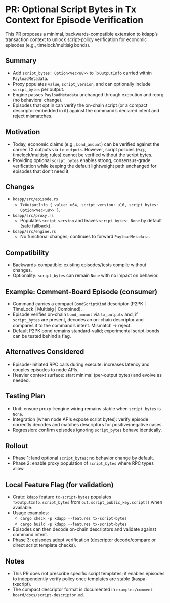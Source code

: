 # PR: Optional Script Bytes in Tx Context for Episode Verification

This PR proposes a minimal, backwards-compatible extension to kdapp’s transaction context to
unlock script-policy verification for economic episodes (e.g., timelock/multisig bonds).

## Summary
- Add `script_bytes: Option<Vec<u8>>` to `TxOutputInfo` carried within `PayloadMetadata`.
- Proxy populates `value`, `script_version`, and can optionally include `script_bytes` per output.
- Engine passes `PayloadMetadata` unchanged through execution and reorg (no behavioral change).
- Episodes that opt in can verify the on-chain script (or a compact descriptor embedded in it)
  against the command’s declared intent and reject mismatches.

## Motivation
- Today, economic claims (e.g., `bond_amount`) can be verified against the carrier TX outputs via
  `tx_outputs`. However, script policies (e.g., timelock/multisig rules) cannot be verified
  without the script bytes.
- Providing optional `script_bytes` enables strong, consensus-grade verification while keeping the
  default lightweight path unchanged for episodes that don’t need it.

## Changes
- `kdapp/src/episode.rs`
  - `TxOutputInfo { value: u64, script_version: u16, script_bytes: Option<Vec<u8>> }`.
- `kdapp/src/proxy.rs`
  - Populates `script_version` and leaves `script_bytes: None` by default (safe fallback).
- `kdapp/src/engine.rs`
  - No functional changes; continues to forward `PayloadMetadata`.

## Compatibility
- Backwards-compatible: existing episodes/tests compile without changes.
- Optionality: `script_bytes` can remain `None` with no impact on behavior.

## Example: Comment-Board Episode (consumer)
- Command carries a compact `BondScriptKind` descriptor (P2PK | TimeLock | Multisig | Combined).
- Episode verifies on-chain `bond_amount` via `tx_outputs` and, if `script_bytes` are present,
  decodes an on-chain descriptor and compares it to the command’s intent. Mismatch → reject.
- Default P2PK bond remains standard-valid; experimental script-bonds can be tested behind a flag.

## Alternatives Considered
- Episode-initiated RPC calls during execute: increases latency and couples episodes to node APIs.
- Heavier context surface: start minimal (per-output bytes) and evolve as needed.

## Testing Plan
- Unit: ensure proxy→engine wiring remains stable when `script_bytes` is `None`.
- Integration (when node APIs expose script bytes): verify episode correctly decodes and matches
  descriptors for positive/negative cases.
- Regression: confirm episodes ignoring `script_bytes` behave identically.

## Rollout
- Phase 1: land optional `script_bytes`; no behavior change by default.
- Phase 2: enable proxy population of `script_bytes` where RPC types allow.

## Local Feature Flag (for validation)
- Crate: `kdapp` feature `tx-script-bytes` populates `TxOutputInfo.script_bytes` from
  `out.script_public_key.script()` when available.
- Usage examples:
  - `cargo check -p kdapp --features tx-script-bytes`
  - `cargo build -p kdapp --features tx-script-bytes`
- Episodes can then decode on-chain descriptors and validate against command intent.
- Phase 3: episodes adopt verification (descriptor decode/compare or direct script template checks).

## Notes
- This PR does not prescribe specific script templates; it enables episodes to independently
  verify policy once templates are stable (kaspa-txscript).
- The compact descriptor format is documented in `examples/comment-board/docs/script-descriptor.md`.
